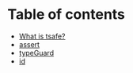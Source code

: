 # Table of contents

* [What is tsafe?](README.md)
* [assert](assert.md)
* [typeGuard](typeguard.md)
* [id](id.md)

